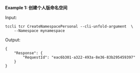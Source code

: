 **Example 1: 创建个人版命名空间**



Input: 

```
tccli tcr CreateNamespacePersonal --cli-unfold-argument  \
    --Namespace mynamespace
```

Output: 
```
{
    "Response": {
        "RequestId": "eac6b301-a322-493a-8e36-83b295459397"
    }
}
```


